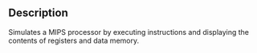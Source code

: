 ## Description
Simulates a MIPS processor by executing instructions and displaying the contents of registers and data memory.

